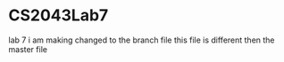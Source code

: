# CS2043Lab7
lab 7 
i am making changed to the branch file 
this file is different then the master file 
